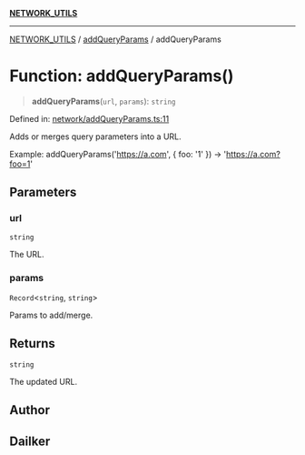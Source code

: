 [**NETWORK_UTILS**](../../README.md)

***

[NETWORK_UTILS](../../README.md) / [addQueryParams](../README.md) / addQueryParams

# Function: addQueryParams()

> **addQueryParams**(`url`, `params`): `string`

Defined in: [network/addQueryParams.ts:11](https://github.com/dailker/everyutil/blob/7c30ec40bbb398255a9be572db0a537e8bcb9c11/src/network/addQueryParams.ts#L11)

Adds or merges query parameters into a URL.

Example: addQueryParams('https://a.com', { foo: '1' }) → 'https://a.com?foo=1'

## Parameters

### url

`string`

The URL.

### params

`Record`\<`string`, `string`\>

Params to add/merge.

## Returns

`string`

The updated URL.

## Author

## Dailker

